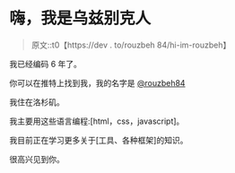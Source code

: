 # 嗨，我是乌兹别克人

> 原文::t0【https://dev . to/rouzbeh 84/hi-im-rouzbeh】

我已经编码 6 年了。

你可以在推特上找到我，我的名字是 [@rouzbeh84](https://twitter.com/rouzbeh84)

我住在洛杉矶。

我主要用这些语言编程:[html，css，javascript]。

我目前正在学习更多关于[工具、各种框架]的知识。

很高兴见到你。